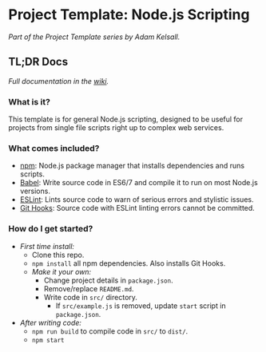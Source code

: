 # Project Template: Node.js Scripting

*Part of the Project Template series by Adam Kelsall.*  

## TL;DR Docs

*Full documentation in the [wiki](https://github.com/adamkelsall/boilerplate-nodejs/wiki).*

### What is it?

This template is for general Node.js scripting, designed to be useful for projects from single file
scripts right up to complex web services.

### What comes included?

- [npm](https://www.npmjs.com/): Node.js package manager that installs dependencies and runs
  scripts.
- [Babel](https://babeljs.io/): Write source code in ES6/7 and compile it to run on most Node.js
  versions.
- [ESLint](http://eslint.org/): Lints source code to warn of serious errors and stylistic issues.
- [Git Hooks](https://git-scm.com/book/en/v2/Customizing-Git-Git-Hooks): Source code with
  ESLint linting errors cannot be committed.

### How do I get started?

- *First time install:*
  - Clone this repo.
  - `npm install` all npm dependencies. Also installs Git Hooks.
  - *Make it your own:*
    - Change project details in `package.json`.
    - Remove/replace `README.md`.
    - Write code in `src/` directory.
      - If `src/example.js` is removed, update `start` script in `package.json`.
- *After writing code:*
  - `npm run build` to compile code in `src/` to `dist/`.
  - `npm start`
